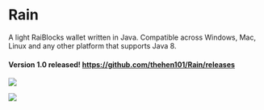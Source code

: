 # Rain
A light RaiBlocks wallet written in Java. Compatible across Windows, Mac, Linux and any other platform that supports Java 8.

#### Version 1.0 released! https://github.com/thehen101/Rain/releases

![](https://i.imgur.com/Bjt01Zn.png)

![](https://i.imgur.com/e3GekPu.png)
